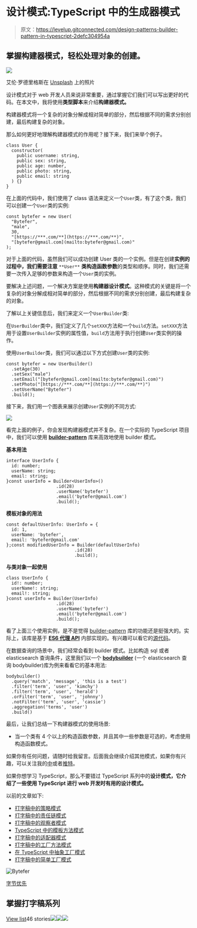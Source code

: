# 设计模式:TypeScript 中的生成器模式

> 原文：<https://levelup.gitconnected.com/design-patterns-builder-pattern-in-typescript-2defc304954a>

## 掌握构建器模式，轻松处理对象的创建。

![](img/28454f7c32f37ab6700c20b357305fbf.png)

艾伦·罗德里格斯在 [Unsplash](https://unsplash.com?utm_source=medium&utm_medium=referral) 上的照片

设计模式对于 web 开发人员来说非常重要，通过掌握它们我们可以写出更好的代码。在本文中，我将使用**类型脚本**来介绍**构建器模式。**

构建器模式将一个复杂的对象分解成相对简单的部分，然后根据不同的需求分别创建，最后构建复杂的对象。

那么如何更好地理解构建器模式的作用呢？接下来，我们来举个例子。

```
class User {
  constructor(
    public username: string,
    public sex: string,
    public age: number,
    public photo: string,
    public email: string
  ) {}
}
```

在上面的代码中，我们使用了 class 语法来定义一个`User`类，有了这个类，我们可以创建一个`User`类的实例:

```
const bytefer = new User(
  "Bytefer",
  "male",
  30,
  "[https://***.com/**](https://***.com/**)",
  "[bytefer@gmail.com](mailto:bytefer@gmail.com)"
);
```

对于上面的代码，虽然我们可以成功创建 User 类的一个实例。但是在创建**实例的过程中，我们需要注意** `**User**` **类构造函数参数**的类型和顺序。同时，我们还需要一次传入足够的参数来构造一个`User`类的实例。

要解决上述问题，一个解决方案是使用**构建器设计模式**。这种模式的关键是将一个复杂的对象分解成相对简单的部分，然后根据不同的需求分别创建，最后构建复杂的对象。

了解以上关键信息后，我们来定义一个`UserBuilder`类:

在`UserBuilder`类中，我们定义了几个`setXXX`方法和一个`build`方法。`setXXX`方法用于设置`UserBuilder`实例的属性值，`build`方法用于执行创建`User`类实例的操作。

使用`UserBuilder`类，我们可以通过以下方式创建`User`类的实例:

```
const bytefer = new UserBuilder()
  .setAge(30)
  .setSex("male")
  .setEmail("[bytefer@gmail.com](mailto:bytefer@gmail.com)")
  .setPhoto("[https://***.com/**](https://***.com/**)")
  .setUserName("Bytefer")
  .build();
```

接下来，我们用一个图表来展示创建`User`实例的不同方式:

![](img/07544d09a00032908217c887c9f61542.png)

看完上面的例子，你会发现构建器模式并不复杂。在一个实际的 TypeScript 项目中，我们可以使用 [**builder-pattern**](https://github.com/Vincent-Pang/builder-pattern) 库来高效地使用 builder 模式。

**基本用法**

```
interface UserInfo {
  id: number;
  userName: string;
  email: string;
}const userInfo = Builder<UserInfo>()
                   .id(28)
                   .userName('bytefer')
                   .email('bytefer@gmail.com')
                   .build();
```

**模板对象的用法**

```
const defaultUserInfo: UserInfo = {
  id: 1,
  userName: 'bytefer',
  email: 'bytefer@gmail.com'
};const modifiedUserInfo = Builder(defaultUserInfo)
                          .id(28)
                          .build();
```

**与类对象一起使用**

```
class UserInfo {
  id!: number;
  userName!: string;
  email!: string;
}const userInfo = Builder(UserInfo) 
                   .id(28)
                   .userName('bytefer')
                   .email('bytefer@gmail.com')
                   .build();
```

看了上面三个使用实例，是不是觉得 [builder-pattern](https://github.com/Vincent-Pang/builder-pattern) 库的功能还是挺强大的。实际上，该库是基于 [**ES6 代理 API**](https://developer.mozilla.org/en-US/docs/Web/JavaScript/Reference/Global_Objects/Proxy) 内部实现的。有兴趣可以看它的[源代码](https://github.com/Vincent-Pang/builder-pattern/blob/master/src/Builder.ts)。

在数据查询的场景中，我们经常会看到 builder 模式。比如构造 sql 或者 elasticsearch 查询条件，这里我们以一个 [**bodybuilder**](https://bodybuilder.js.org/) (一个 elasticsearch 查询 bodybuilder)库为例来看看它的基本用法:

```
bodybuilder()
  .query('match', 'message', 'this is a test')
  .filter('term', 'user', 'kimchy')
  .filter('term', 'user', 'herald')
  .orFilter('term', 'user', 'johnny')
  .notFilter('term', 'user', 'cassie')
  .aggregation('terms', 'user')
  .build()
```

最后，让我们总结一下构建器模式的使用场景:

*   当一个类有 4 个以上的构造函数参数，并且其中一些参数是可选的，考虑使用构造函数模式。

如果你有任何问题，请随时给我留言。后面我会继续介绍其他模式，如果你有兴趣，可以关注我的[中](https://medium.com/@bytefer)或者[推特](https://twitter.com/Tbytefer)。

如果你想学习 TypeScript，那么不要错过 TypeScript 系列中的**设计模式，它介绍了一些使用 TypeScript 进行 web 开发时有用的设计模式。**

以前的文章如下:

*   [打字稿中的策略模式](https://javascript.plainenglish.io/design-patterns-strategy-pattern-in-typescript-54eda9b40f09)
*   [打字稿中的责任链模式](https://javascript.plainenglish.io/design-patterns-chain-of-responsibility-pattern-in-typescript-dba6bdffe456)
*   [打字稿中的观察者模式](https://javascript.plainenglish.io/design-patterns-observer-pattern-in-typescript-f6589f1ce4fc)
*   [TypeScript 中的模板方法模式](https://javascript.plainenglish.io/design-patterns-template-method-pattern-in-typescript-ce0c8b158985)
*   [打字稿中的适配器模式](https://javascript.plainenglish.io/design-patterns-adapter-pattern-in-typescript-4b7ad3c1c234)
*   [打字稿中的工厂方法模式](https://javascript.plainenglish.io/design-patterns-factory-method-pattern-in-typescript-c4c3047a6289)
*   [在 TypeScript 中抽象工厂模式](https://javascript.plainenglish.io/design-patterns-abstract-factory-pattern-in-typescript-84cd7b002964)
*   [打字稿中的简单工厂模式](https://javascript.plainenglish.io/design-patterns-simple-factory-pattern-in-typescript-ddb74e9d54eb)

![Bytefer](img/238cf2afd3c689b50719951ba2fd880d.png)

[字节优先](https://medium.com/@bytefer?source=post_page-----2defc304954a--------------------------------)

## 掌握打字稿系列

[View list](https://medium.com/@bytefer/list/mastering-typescript-series-688ee7c12807?source=post_page-----2defc304954a--------------------------------)46 stories![](img/373c978fed504a3c38f0fdb5b617fedb.png)![](img/a8ea3e3ecad1c2d2697107f3ce466e42.png)![](img/3bcc671d9b1ca5776fec258eed5450d4.png)